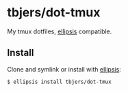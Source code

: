 # tbjers/dot-tmux
My tmux dotfiles, [ellipsis][ellipsis] compatible.

## Install
Clone and symlink or install with [ellipsis][ellipsis]:

```
$ ellipsis install tbjers/dot-tmux
```

[ellipsis]: http://ellipsis.sh
